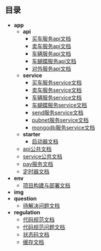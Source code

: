 ## 目录

- **app**
    - **api**
        - [买车服务api文档](./app/api/hx2car-api-buyCars.md)
        - [卖车服务api文档](./app/api/hx2car-api-saleCars.md)
        - [车辆服务api文档](./app/api/hx2car-api-vehicle.md)
        - [车蝴蝶服务api文档](./app/api/hx2car-api-carButterfly.md)
        - [对外服务api文档](./app/api/hx2car-api-open.md)
    - **service**
        - [买车服务service文档](./app/service/hx2car-service-buyCars.md)
        - [卖车服务service文档](./app/service/hx2car-service-saleCars.md)
        - [车辆服务service文档](./app/service/hx2car-service-vehicle.md)
        - [车蝴蝶服务service文档](./app/service/hx2car-service-carButterfly.md)
        - [send服务service文档](./app/service/hx2car-service-send.md)
        - [pubnet服务service文档](./app/service/hx2car-service-pubnet.md)
        - [mongodb服务service文档](./app/service/hx2car-service-mongodb.md)
    - **starter**
        - [启动器文档](./app/starter/hx2car-starter.md)
    - [api公共文档](./app/hx2car-api.md)
    - [service公共文档](./app/hx2car-service.md)
    - [pay服务文档](./app/hx2car-pay.md)
    - [定时器文档](./app/hx2car-scheduler.md)
- **env**
    - [项目构建与部署文档](./env/项目构建与部署.md)
- **img**
- **question**
    - [待解决问题文档](./question/待解决问题.md)
- **regulation**
    - [代码规范文档](./regulation/代码规范.md)
    - [代码规范问题文档](./regulation/代码规范问题.md)
    - [状态码文档](./regulation/状态码.md)
    - [缓存文档](./regulation/缓存.md)